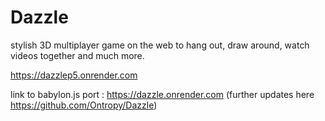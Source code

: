 # Dazzle
stylish 3D multiplayer game on the web to hang out, draw around, watch videos together and much more.

https://dazzlep5.onrender.com

link to babylon.js port : https://dazzle.onrender.com (further updates here https://github.com/Ontropy/Dazzle)
